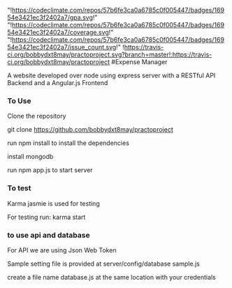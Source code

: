 "!https://codeclimate.com/repos/57b6fe3ca0a6785c0f005447/badges/16954e3421ec3f2402a7/gpa.svg!"
"!https://codeclimate.com/repos/57b6fe3ca0a6785c0f005447/badges/16954e3421ec3f2402a7/coverage.svg!"
"!https://codeclimate.com/repos/57b6fe3ca0a6785c0f005447/badges/16954e3421ec3f2402a7/issue_count.svg!"
!https://travis-ci.org/bobbydxt8may/practoproject.svg?branch=master!:https://travis-ci.org/bobbydxt8may/practoproject
#Expense Manager

A website developed over node using express server with a RESTful API Backend and a Angular.js Frontend

### To Use
Clone the repository

git clone https://github.com/bobbydxt8may/practoproject

run npm install to install the dependencies

install mongodb

run npm app.js to start server

### To test

Karma jasmie is used for testing

For testing run: karma start

### to use api and database
For API we are using Json Web Token

Sample setting file is provided at server/config/database sample.js

create a file name database.js at the same location with your credentials

